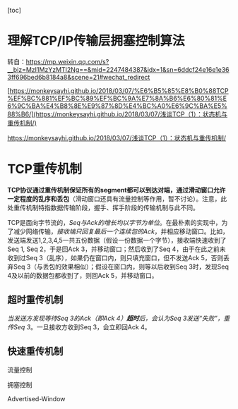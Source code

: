 [toc]

# 理解TCP/IP传输层拥塞控制算法

转自：https://mp.weixin.qq.com/s?__biz=MzI1MzYzMTI2Ng==&mid=2247484387&idx=1&sn=6ddcf24e16e1e363ff696bed6b8184a8&scene=21#wechat_redirect

[https://monkeysayhi.github.io/2018/03/07/%E6%B5%85%E8%B0%88TCP%EF%BC%881%EF%BC%89%EF%BC%9A%E7%8A%B6%E6%80%81%E6%9C%BA%E4%B8%8E%E9%87%8D%E4%BC%A0%E6%9C%BA%E5%88%B6/](https://monkeysayhi.github.io/2018/03/07/浅谈TCP（1）：状态机与重传机制/)



https://monkeysayhi.github.io/2018/03/07/浅谈TCP（1）：状态机与重传机制/

# TCP重传机制

**TCP协议通过重传机制保证所有的segment都可以到达对端，通过滑动窗口允许一定程度的乱序和丢包**（滑动窗口还具有流量控制等作用，暂不讨论）。注意，此处重传机制特指数据传输阶段，握手、挥手阶段的传输机制与此不同。

TCP是面向字节流的，*Seq与Ack的增长均以字节为单位*。在最朴素的实现中，为了减少网络传输，*接收端只回复最后一个连续包的Ack*，并相应移动窗口。比如，发送端发送1,2,3,4,5一共五份数据（假设一份数据一个字节），接收端快速收到了Seq 1, Seq 2，于是回Ack 3，并移动窗口；然后收到了Seq 4，由于在此之前未收到过Seq 3（乱序），如果仍在窗口内，则只填充窗口，但不发送Ack 5，否则丢弃Seq 3（与丢包的效果相似）；假设在窗口内，则等以后收到Seq 3时，发现Seq 4及以前的数据包都收到了，则回Ack 5，并移动窗口。



## 超时重传机制

*当发送方发现等待Seq 3的Ack（即Ack 4）**超时**后，会认为Seq 3发送“失败”，重传Seq 3*。一旦接收方收到Seq 3，会立即回Ack 4。







## 快速重传机制









流量控制

拥塞控制

Advertised-Window